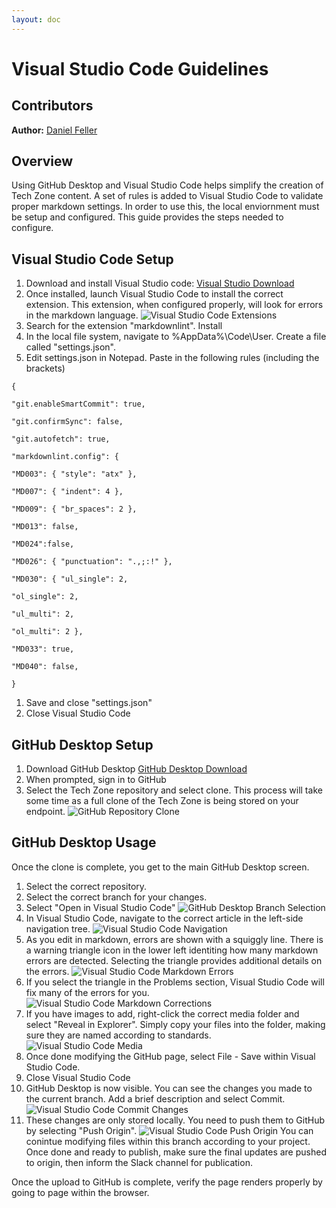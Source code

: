 ```yaml
---
layout: doc
---
```

# Visual Studio Code Guidelines

## Contributors

**Author:** [Daniel Feller](https://twitter.com/djfeller)

## Overview

Using GitHub Desktop and Visual Studio Code helps simplify the creation of Tech Zone content. A set of rules is added to Visual Studio Code to validate proper markdown settings. In order to use this, the local enviornment must be setup and configured.  This guide provides the steps needed to configure.

## Visual Studio Code Setup

1.  Download and install Visual Studio code: [Visual Studio Download](https://code.visualstudio.com/)
1.  Once installed, launch Visual Studio Code to install the correct extension. This extension, when configured properly, will look for errors in the markdown language.
![Visual Studio Code Extensions](/media/visual-studio-code-guide_vsc-extensions.png)
1.  Search for the extension "markdownlint".  Install
1.  In the local file system, navigate to %AppData%\Code\User.  Create a file called "settings.json".
1.  Edit settings.json in Notepad.  Paste in the following rules (including the brackets)

```text
{

"git.enableSmartCommit": true,

"git.confirmSync": false,

"git.autofetch": true,

"markdownlint.config": {

"MD003": { "style": "atx" },

"MD007": { "indent": 4 },

"MD009": { "br_spaces": 2 },

"MD013": false,

"MD024":false,

"MD026": { "punctuation": ".,;:!" },

"MD030": { "ul_single": 2,

"ol_single": 2,

"ul_multi": 2,

"ol_multi": 2 },

"MD033": true,

"MD040": false,

}
```

1.  Save and close "settings.json"
1.  Close Visual Studio Code

## GitHub Desktop Setup

1.  Download GitHub Desktop [GitHub Desktop Download](https://desktop.github.com)
1.  When prompted, sign in to GitHub
1.  Select the Tech Zone repository and select clone.  This process will take some time as a full clone of the Tech Zone is being stored on your endpoint.
![GitHub Repository Clone](/media/visual-studio-code-guide_clone.png)

## GitHub Desktop Usage

Once the clone is complete, you get to the main GitHub Desktop screen.

1.  Select the correct repository.
1.  Select the correct branch for your changes.
1.  Select "Open in Visual Studio Code"
![GitHub Desktop Branch Selection](/media/visual-studio-code-guide_desktop-repo-branch-edit.png)
1.  In Visual Studio Code, navigate to the correct article in the left-side navigation tree.
![Visual Studio Code Navigation](/media/visual-studio-code-guide_vsc-navigation.png)
1.  As you edit in markdown, errors are shown with a squiggly line.  There is a warning triangle icon in the lower left identiting how many markdown errors are detected. Selecting the triangle provides additional details on the errors.
![Visual Studio Code Markdown Errors](/media/visual-studio-code-guide_md-errors.png)
1.  If you select the triangle in the Problems section, Visual Studio Code will fix many of the errors for you.
![Visual Studio Code Markdown Corrections](/media/visual-studio-code-guide_error-help.png)
1.  If you have images to add, right-click the correct media folder and select "Reveal in Explorer". Simply copy your files into the folder, making sure they are named according to standards.
![Visual Studio Code Media](/media/visual-studio-code-guide_reveal-explorer.png)
1.  Once done modifying the GitHub page, select File - Save within Visual Studio Code.
1.  Close Visual Studio Code
1.  GitHub Desktop is now visible. You can see the changes you made to the current branch.  Add a brief description and select Commit.
![Visual Studio Code Commit Changes](/media/visual-studio-code-guide_commit-changes.png)
1.  These changes are only stored locally.  You need to push them to GitHub by selecting "Push Origin".
![Visual Studio Code Push Origin](/media/visual-studio-code-guide_push-origin.png)
You can conintue modifying files within this branch according to your project. Once done and ready to publish, make sure the final updates are pushed to origin, then inform the Slack channel for publication.

Once the upload to GitHub is complete, verify the page renders properly by going to page within the browser.